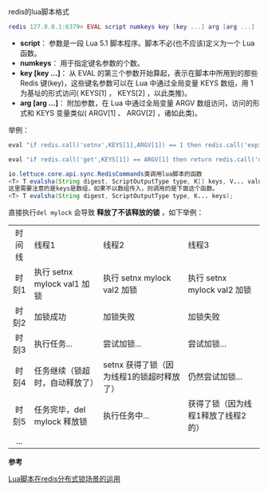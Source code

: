 redis的lua脚本格式

```lua
redis 127.0.0.1:6379> EVAL script numkeys key [key ...] arg [arg ...] 
```

- **script**： 参数是一段 Lua 5.1 脚本程序。脚本不必(也不应该)定义为一个 Lua 函数。
- **numkeys**： 用于指定键名参数的个数。
- **key [key ...]**： 从 EVAL 的第三个参数开始算起，表示在脚本中所用到的那些 Redis 键(key)，这些键名参数可以在 Lua 中通过全局变量 KEYS 数组，用 1 为基址的形式访问( KEYS[1] ， KEYS[2] ，以此类推)。
- **arg [arg ...]**： 附加参数，在 Lua 中通过全局变量 ARGV 数组访问，访问的形式和 KEYS 变量类似( ARGV[1] 、 ARGV[2] ，诸如此类)。

举例：

```lua
eval "if redis.call('setnx',KEYS[1],ARGV[1]) == 1 then redis.call('expire',KEYS[1],ARGV[2]) return 1 else return 0 end" 2 "key1" "key1" "value1" "60"

eval "if redis.call('get',KEYS[1]) == ARGV[1] then return redis.call('del',KEYS[1]) else return 0 end" 1 "lock1" "thread-1"
```



```java
io.lettuce.core.api.sync.RedisCommands类调用lua脚本的函数
<T> T evalsha(String digest, ScriptOutputType type, K[] keys, V... values);
这里需要注意的是keys是数组，如果不以数组传入，则调用的是下面这个函数。
<T> T evalsha(String digest, ScriptOutputType type, K... keys);
```



直接执行`del mylock` 会导致 **释放了不该释放的锁** ，如下举例：

|        |                                |                                           |                                    |
| :----: | ------------------------------ | ----------------------------------------- | ---------------------------------- |
| 时间线 | 线程1                          | 线程2                                     | 线程3                              |
| 时刻1  | 执行 setnx mylock val1 加锁    | 执行 setnx mylock val2 加锁               | 执行 setnx mylock val2 加锁        |
| 时刻2  | 加锁成功                       | 加锁失败                                  | 加锁失败                           |
| 时刻3  | 执行任务...                    | 尝试加锁...                               | 尝试加锁...                        |
| 时刻4  | 任务继续（锁超时，自动释放了） | setnx 获得了锁（因为线程1的锁超时释放了） | 仍然尝试加锁...                    |
| 时刻5  | 任务完毕，del mylock 释放锁    | 执行任务中...                             | 获得了锁（因为线程1释放了线程2的） |
|  ...   |                                |                                           |                                    |



**参考**

[Lua脚本在redis分布式锁场景的运用](https://www.cnblogs.com/demingblog/p/9542124.html)

